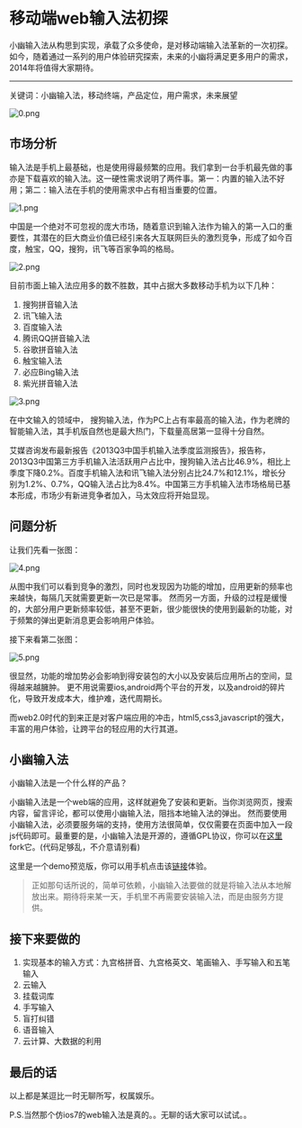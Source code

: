 移动端web输入法初探
=================
小幽输入法从构思到实现，承载了众多使命，是对移动端输入法革新的一次初探。如今，随着通过一系列的用户体验研究探索，未来的小幽将满足更多用户的需求，2014年将值得大家期待。
<hr>
关键词：小幽输入法，移动终端，产品定位，用户需求，未来展望

![0.png](screenshots/0.png)

## 市场分析
输入法是手机上最基础，也是使用得最频繁的应用。我们拿到一台手机最先做的事亦是下载喜欢的输入法。这一硬性需求说明了两件事。第一：内置的输入法不好用；第二：输入法在手机的使用需求中占有相当重要的位置。

![1.png](screenshots/1.png)

中国是一个绝对不可忽视的庞大市场，随着意识到输入法作为输入的第一入口的重要性，其潜在的巨大商业价值已经引来各大互联网巨头的激烈竞争，形成了如今百度，触宝，QQ，搜狗，讯飞等百家争鸣的格局。

![2.png](screenshots/2.png)

目前市面上输入法应用多的数不胜数，其中占据大多数移动手机为以下几种：

1. 搜狗拼音输入法
2. 讯飞输入法
3. 百度输入法
4. 腾讯QQ拼音输入法
5. 谷歌拼音输入法
6. 触宝输入法
7. 必应Bing输入法
8. 紫光拼音输入法

![3.png](screenshots/3.jpg)

在中文输入的领域中， 搜狗输入法，作为PC上占有率最高的输入法，作为老牌的智能输入法，其手机版自然也是最大热门，下载量高居第一显得十分自然。

艾媒咨询发布最新报告《2013Q3中国手机输入法季度监测报告》，报告称，2013Q3中国第三方手机输入法活跃用户占比中，搜狗输入法占比46.9%，相比上季度下降0.2%。百度手机输入法和讯飞输入法分别占比24.7%和12.1%，增长分别为1.2%、0.7%，QQ输入法占比为8.4%。中国第三方手机输入法市场格局已基本形成，市场少有新进竞争者加入，马太效应将开始显现。

## 问题分析
让我们先看一张图：

![4.png](screenshots/4.jpg)

从图中我们可以看到竞争的激烈，同时也发现因为功能的增加，应用更新的频率也来越快，每隔几天就需要更新一次已是常事。
然而另一方面，升级的过程是缓慢的，大部分用户更新频率较低，甚至不更新，很少能很快的使用到最新的功能，对于频繁的弹出更新消息更会影响用户体验。

接下来看第二张图：

![5.png](screenshots/5.png)

很显然，功能的增加势必会影响到得安装包的大小以及安装后应用所占的空间，显得越来越臃肿。
更不用说需要ios,android两个平台的开发，以及android的碎片化，导致开发成本大，维护难，迭代周期长。

而web2.0时代的到来正是对客户端应用的冲击，html5,css3,javascript的强大，丰富的用户体验，让跨平台的轻应用的大行其道。

## 小幽输入法
小幽输入法是一个什么样的产品？

小幽输入法是一个web端的应用，这样就避免了安装和更新。当你浏览网页，搜索内容，留言评论，都可以使用小幽输入法，阻挡本地输入法的弹出。
然而要使用小幽输入法，必须要服务端的支持，使用方法很简单，仅仅需要在页面中加入一段js代码即可。最重要的是，小幽输入法是开源的，遵循GPL协议，你可以在[这里](http://github.com/urinx/xiaoU_TypeWriting/)fork它。(代码足够乱，不介意请别看)

这里是一个demo预览版，你可以用手机点击该[链接](http://xiaoutype.sinaapp.com)体验。

> 正如那句话所说的，简单可依赖，小幽输入法要做的就是将输入法从本地解放出来。期待将来某一天，手机里不再需要安装输入法，而是由服务方提供。

## 接下来要做的
1. 实现基本的输入方式：九宫格拼音、九宫格英文、笔画输入、手写输入和五笔输入
2. 云输入
3. 挂载词库
4. 手写输入
5. 盲打纠错
6. 语音输入
7. 云计算、大数据的利用

## 最后的话
以上都是某逗比一时无聊所写，权属娱乐。

P.S.当然那个仿ios7的web输入法是真的。。无聊的话大家可以试试。。
